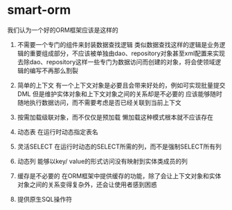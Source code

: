 # smart-orm

我们认为一个好的ORM框架应该是这样的
1. 不需要一个专门的组件来封装数据查找逻辑
   类似数据查找这样的逻辑是业务逻辑的重要组成部分，不应该被单独由dao、repository对象甚至xml配置来实现
   去除dao、repository这样一些专门为数据访问而创建的对象，将会使领域逻辑的编写不再那么割裂
   
3. 简单的上下文
   有一个上下文对象是必要且会带来好处的，例如可实现批量提交DML
   但是维护实体对象和上下文对象之间的关系却是不必要的
   应该能够随时随地执行数据访问，而不需要考虑是否已经关联到当前上下文
   
2. 按需加载级联对象，而不仅仅是预加载
   懒加载这种模式根本就不应该存在
   
4. 动态表
   在运行时动态指定表名
   
5. 灵活SELECT
   在运行时动态的SELECT所需的列，而不是强制SELECT所有列
   
6. 动态列
   能够以key/ value的形式访问没有映射到实体类成员的列
   
7. 缓存是不必要的
   在ORM框架中提供缓存的功能，除了会让上下文对象和实体对象之间的关系变得复杂外，还会让使用者感到困惑
   
7. 提供原生SQL操作符

